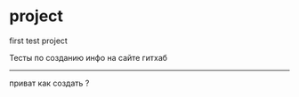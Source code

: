 # project
first test project 

Тесты по созданию инфо на сайте гитхаб 

*******************
приват как создать ? 
